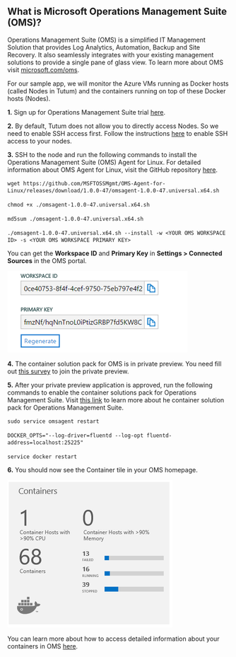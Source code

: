 ## What is Microsoft Operations Management Suite (OMS)?

Operations Management Suite (OMS) is a simplified IT Management Solution that provides Log Analytics, Automation, Backup and Site Recovery.  It also seamlessly integrates with your existing management solutions to provide a single pane of glass view. To learn more about OMS visit [microsoft.com/oms](http://microsoft.com/oms).

For our sample app, we will monitor the Azure VMs running as Docker hosts (called Nodes in Tutum) and the containers running on top of these Docker hosts (Nodes).

**1.** Sign up for Operations Management Suite trial [here](http://www.microsoft.com/en-us/server-cloud/operations-management-suite/trial.aspx).

**2.** By default, Tutum does not allow you to directly access Nodes. So we need to enable SSH access first. Follow the instructions [here](https://support.tutum.co/support/solutions/articles/5000553071-sshing-into-a-tutum-node) to enable SSH access to your nodes.

**3.** SSH to the node and run the following commands to install the Operations Management Suite (OMS) Agent for Linux. For detailed information about OMS Agent for Linux, visit the GitHub repository [here](https://github.com/Microsoft/OMS-Agent-for-Linux).

    wget https://github.com/MSFTOSSMgmt/OMS-Agent-for-Linux/releases/download/1.0.0-47/omsagent-1.0.0-47.universal.x64.sh

    chmod +x ./omsagent-1.0.0-47.universal.x64.sh

    md5sum ./omsagent-1.0.0-47.universal.x64.sh

    ./omsagent-1.0.0-47.universal.x64.sh --install -w <YOUR OMS WORKSPACE ID> -s <YOUR OMS WORKSPACE PRIMARY KEY>

You can get the **Workspace ID** and **Primary Key** in **Settings > Connected Sources** in the OMS portal.

![](<media/id_and_key.png>)


**4.** The container solution pack for OMS is in private preview. You need fill out [this survey](https://www.surveymonkey.com/r/VKK976K) to join the private preview.

**5.** After your private preview application is approved, run the following commands to enable the container solutions pack for Operations Management Suite. Visit [this link](https://github.com/Microsoft/OMS-Agent-for-Linux/blob/master/docs/Docker-Instructions.md) to learn more about he container solution pack for Operations Management Suite.
    
    sudo service omsagent restart

    DOCKER_OPTS="--log-driver=fluentd --log-opt fluentd-address=localhost:25225"

    service docker restart

**6.** You should now see the Container tile in your OMS homepage.


![](<media/docker-overview-tile.png>) 


You can learn more about how to access detailed information about your containers in OMS [here](https://github.com/Microsoft/OMS-Agent-for-Linux/blob/master/docs/Docker-Instructions.md).


